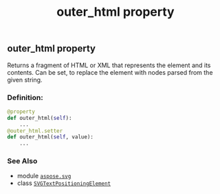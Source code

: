 ﻿---
title: outer_html property
second_title: Aspose.SVG for Python via .NET API References
description: 
type: docs
weight: 870
url: /python-net/aspose.svg/svgtextpositioningelement/outer_html/
is_root: false
---

## outer_html property


Returns a fragment of HTML or XML that represents the element and its contents.
Can be set, to replace the element with nodes parsed from the given string.
### Definition:
```python
@property
def outer_html(self):
    ...
@outer_html.setter
def outer_html(self, value):
    ...
```

### See Also
* module [`aspose.svg`](../../)
* class [`SVGTextPositioningElement`](/svg/python-net/aspose.svg/svgtextpositioningelement)
